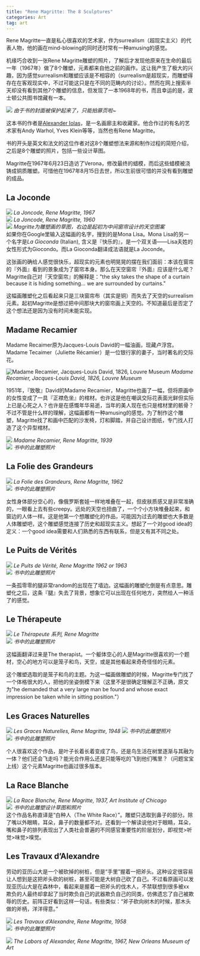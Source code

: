 ```yaml
---
title: "Rene Magritte: The 8 Sculptures"
categories: Art
tag: art
---
```


Rene Magritte一直是私心很喜欢的艺术家，作为surrealism（超现实主义）的代表人物，他的画在mind-blowing的同时还时常有一种amusing的感觉。

机缘巧合收到一张Rene Magritte雕塑的照片，了解后才发现他原来在生命的最后一年（1967年）做了8个雕塑，元素都来自他之前的画作。这让我产生了极大的兴趣，因为感觉surrealism和雕塑应该是不相容的（surrealism是超现实，而雕塑得存在在客观现实中，不过可能这只是在不同的范畴内的讨论）。然而在网上搜索半天却没有看到其他7个雕塑的信息，但发现了一本1968年的书，而且幸运的是，波士顿公共图书馆藏有一本。



<div class="row">
    <div class="col-md-6">
        <img src="img/magritte/IMG_7799.jpg">
  <em class="text-muted">由于书的封面被保护起来了，只能拍扉页啦~</em>
    </div>
    <div class="col-md-6">
        <p> 这本书的作者是<a href="https://en.wikipedia.org/wiki/Alexander_Iolas">Alexander Iolas</a>，是一名画廊主和收藏家。他合作过的有名的艺术家有Andy Warhol, Yves Klein等等，当然也有Rene Magritte。</p>
        <p>书的开头是英文和法文的这位作者对这8个雕塑想法来源和制作过程的简短介绍，之后是8个雕塑的照片，包括一些设计草图。</p>
        <p>Magritte在1967年6月23日造访了Verona，修改最终的蜡模，而后这些蜡模被浇铸成铜质雕塑。可惜他在1967年8月15日去世，所以生前很可惜的并没有看到雕塑的成品。</p>
    </div>
</div>

## La Joconde

<div class="row">
    <div class="col-md-6">
        <img src="img/magritte/magritte3758.jpg">
        <em class="text-muted">La Joncode, Rene Magritte, 1967</em>
    </div>
    <div class="col-md-6">
        <img src="img/magritte/ob_71015c_1960-magritte-la-joconde-70x50-cm.jpg">
        <em class="text-muted">La Joncode, Rene Magritte, 1960</em>
    </div>
</div>
<div class="row">
    <div class="col-md-5">
        <img src="img/magritte/IMG_7807.jpg">
        <em class="text-muted">Magritte为雕塑画的草图，右边是起初为中间窗帘设计的天空图案</em>
    </div>
    <div class="col-md-7">
        如果你在Google里输入这幅画的名字，搜到的是Mona Lisa。Mona Lisa的另一个名字是<em>La Gioconda</em> (Italian), 含义是『快乐的』，是一个双关语——Lisa夫姓的女性形式为Giocondo。而La Gioconda翻译成法语就是La Joconde。
    </div>
</div>

这张画的确给人感觉很快乐，超现实的元素也明晃晃的摆在我们面前：本该在窗帘的『外面』看到的景象成为了窗帘本身。那么在天空窗帘『外面』应该是什么呢？Magritte自己对『天空窗帘』的解释是："the sky takes the shape of a curtain because it is hiding something… we are surrounded by curtains."


这幅画雕塑化之后看起来只是三块窗帘布（其实是铜）而失去了天空的surrealism元素。起初Magritte是想过把中间那块大的窗帘画上天空的。不知道最后是否定了这个想法还是因为没有时间未能实现。

## Madame Recamier

Madame Recaimer原为Jacques-Louis David的一幅油画，现藏卢浮宫。Madame Tecaimer（Juliette Récamier）是一位银行家的妻子，当时著名的交际花。

![Madame Recamier, Jacques-Louis David, 1826, Louvre Museum](img/magritte/louvre-madame-recamier-nee-julie.jpg)
<em class="text-muted">Madame Recamier, Jacques-Louis David, 1826, Louvre Museum</em>

1951年，『致敬』David的Madame Recamier，Magritte也画了一幅，但将原画中的女性变成了一具『正襟危坐』的棺材。也许这是他在嘲讽交际花表面光鲜但实际上已是心死之人？也许是在感慨年华易逝，当年的美人现在也只是棺材里的骸骨？不过不管是什么样的理解，这幅画都有一种amusing的感觉。为了制作这个雕塑，Magritte找了和画中匹配的沙发椅，灯和脚踏，并自己设计图纸，专门找人打造了这个异型棺材。

<div class="row">
    <div class="col-md-6">
        <img src="img/magritte/magritte_ngc_400px.jpg">
        <em class="text-muted">Madame Recamier, Rene Magritte, 1939</em>
    </div>
    <div class="col-md-6">
        <img src="img/magritte/IMG_7806.jpg">
        <em class="text-muted">书中的此雕塑照片</em>
    </div>
</div>


## La Folie des Grandeurs

<div class="row">
    <div class="col-md-5">
        <img src="img/magritte/magritte2868.jpg">
        <em class="text-muted">La Folie des Grandeurs, Rene Magritte, 1962</em>
    </div>
    <div class="col-md-7">
        <img src="img/magritte/IMG_7812.jpg">
        <em class="text-muted">书中的此雕塑照片</em>
    </div>
</div>

女性身体部分空心的，像俄罗斯套娃一样地堆叠在一起，但皮肤质感又是非常准确的，一眼看上去有些creepy。远处的天空也扭曲了，一个个小方块堆叠起来，和窗边的人体一样。这是他第一个想雕塑化的作品，可能因为过去的雕塑也大多数是人体雕塑吧，这个雕塑感觉连接了历史和超现实主义。想起了一个对good idea的定义：一个good idea需要和人们熟悉的东西有联系，但是又有其不同之处。

## Le Puits de Vérités

<div class="row">
    <div class="col-md-4">
        <img src="img/magritte/img-38-small517.jpg">
        <em class="text-muted">Le Puits de Vérité, Rene Magritte 1962 or 1963</em>
    </div>
    <div class="col-md-8">
        <img src="img/magritte/IMG_7811.jpg">
        <em class="text-muted">书中的此雕塑照片</em>
    </div>
</div>

一条孤零零的腿非常random的出现在了墙边。这幅画的雕塑化倒是有点意思。雕塑化之后，这条『腿』失去了背景，想象它可以出现在任何地方，突然给人一种活了的感觉。

## Le Thérapeute

<div class="row">
    <div class="col-md-5">
        <img src="img/magritte/43192682_2227896364153552_9037157729667383296_n.jpg">
        <em class="text-muted">Le Thérapeute 系列, Rene Magritte</em>
    </div>
    <div class="col-md-7">
        <img src="img/magritte/IMG_7813.jpg">
        <em class="text-muted">书中的此雕塑照片</em>
    </div>
</div>

这幅画翻译过来是The therapist。一个躯体空心的人是Magritte很喜欢的一个题材，空心的地方可以是笼子和鸟，天空，或是其他看起来奇奇怪怪的元素。

这个雕塑选取的是笼子和鸟的主题。为这一幅画做雕塑的时候，Magritte专门找了一个体格很大的人，把他的坐姿倒模下来（这里不是很确定理解正不正确，原文为"he demanded that a very large man be found and whose exact impression be taken while in sitting position."）

## Les Graces Naturelles

<div class="row">
    <div class="col-md-5">
        <img src="img/magritte/rene-magritte-les-graces-naturelles.jpg.jpeg">
        <em class="text-muted">Les Graces Naturelles, Rene Magritte, 1948</em>
        <img src="img/magritte/IMG_7807.jpg">
        <em class="text-muted">书中的此雕塑照片</em>
    </div>
    <div class="col-md-7">
        <img src="img/magritte/IMG_7808.jpg">
        <em class="text-muted">书中的此雕塑照片</em>
    </div>
</div>

个人很喜欢这个作品，是叶子长着长着变成了鸟，还是鸟生活在树里逐渐与其融为一体？他们还会飞走吗？能光合作用么还是只能等吃的飞到他们嘴里？（问题宝宝上线）这个元素Magritte也画过很多版本。

## La Race Blanche


<div class="row">
    <div class="col-md-6">
        <img src="img/magritte/default.jpg">
        <em class="text-muted">La Race Blanche, Rene Magritte, 1937, Art Institute of Chicago</em>
    </div>
    <div class="col-md-6">
        <img src="img/magritte/IMG_7809.jpg">
        <em class="text-muted">书中的此雕塑设计草图和照片</em>
        <br>
        这个作品名称直译是“白种人（The White Race）”。雕塑只选取到鼻子的部分。除了嘴以外眼睛，耳朵，鼻子的数量都不对。还看到一个解读说他对于眼睛，耳朵，嘴和鼻子的排列表现出了人类社会普遍的不同感官重要性的阶层划分，即视觉>听觉>味觉>嗅觉。
    </div>
</div>

## Les Travaux d’Alexandre

劳动的亚历山大是一个被砍掉的树桩，但是“手里”握着一把斧头。这种设定很容易让人想到是这把斧头砍的树桩，甚至可能是大树自己砍了自己。不过看原画可以发现亚历山大是在森林中，看起来是握着一把斧头的伐木人，不禁联想到很多被xx欺负的人最终却拿起了当时欺负自己的武器欺负自己的同类，仿佛遗忘了自己被欺辱的历史。前阵正好看到这样一句话，有些类似：“斧子砍向树木的时候，那木头做的斧柄，洋洋得意。”


<div class="row">
    <div class="col-md-6">
        <img src="img/magritte/tteLesTravauxdAlexandre20x25cm-vi.jpg">
        <em class="text-muted">Les Travaux d’Alexandre, Rene Magritte, 1958</em>
    </div>
    <div class="col-md-6">
        <img src="img/magritte/IMG_7810.jpg">
        <em class="text-muted">书中的此雕塑照片</em>
    </div>
</div>

![](img/magritte/Labors-Alexander.jpg)
<em class="text-muted">The Labors of Alexander, Rene Magritte, 1967, New Orleans Museum of Art</em>


